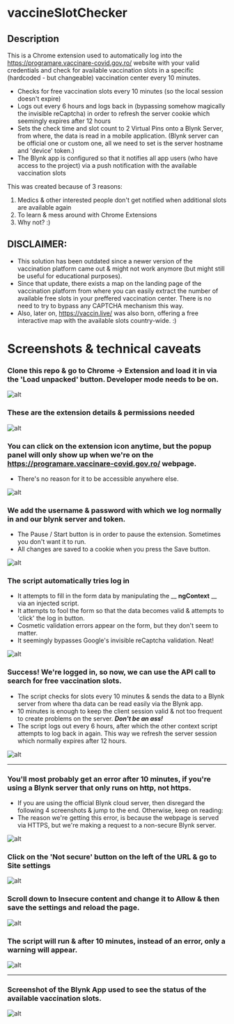 # vaccineSlotChecker

## Description
This is a Chrome extension used to automatically log into the https://programare.vaccinare-covid.gov.ro/ website with your valid
credentials and check for available vaccination slots in a specific (hardcoded - but changeable) vaccination center every 10 minutes.
- Checks for free vaccination slots every 10 minutes (so the local session doesn't expire)
- Logs out every 6 hours and logs back in (bypassing somehow magically the invisible reCaptcha) in order to refresh the server cookie which seemingly expires after 12 hours
- Sets the check time and slot count to 2 Virtual Pins onto a Blynk Server, from where, the data is read in a mobile application. (Blynk server can be official one or custom one, all we need to set is the server hostname and 'device' token.)
- The Blynk app is configured so that it notifies all app users (who have access to the project) via a push notification with the available vaccination slots

This was created because of 3 reasons:
1. Medics & other interested people don't get notified when additional slots are available again
2. To learn & mess around with Chrome Extensions
3. Why not? :)

## DISCLAIMER:
- This solution has been outdated since a newer version of the vaccination platform came out & might not work anymore (but might still be useful for educational purposes).
- Since that update, there exists a map on the landing page of the vaccination platform from where you can easily extract the number of available free slots in your preffered vaccination center. There is no need to try to bypass any CAPTCHA mechanism this way.
- Also, later on, https://vaccin.live/ was also born, offering a free interactive map with the available slots country-wide. :)

# Screenshots & technical caveats

### Clone this repo & go to Chrome -> Extension and load it in via the 'Load unpacked' button. Developer mode needs to be on.
![alt](./screenshots/loadExtension.PNG)

### These are the extension details & permissions needed
![alt](./screenshots/extension.PNG)

### You can click on the extension icon anytime, but the popup panel will only show up when we're on the https://programare.vaccinare-covid.gov.ro/ webpage.
- There's no reason for it to be accessible anywhere else.

![alt](./screenshots/popupEmpty.PNG)

### We add the username & password with which we log normally in and our blynk server and token.
- The Pause / Start button is in order to pause the extension. Sometimes you don't want it to run.
- All changes are saved to a cookie when you press the Save button.

![alt](./screenshots/popupCensored.PNG)

### The script automatically tries log in
- It attempts to fill in the form data by manipulating the __ __ngContext__ __ via an injected script.
- It attempts to fool the form so that the data becomes valid & attempts to 'click' the log in button.
- Cosmetic validation errors appear on the form, but they don't seem to matter.
- It seemingly bypasses Google's invisible reCaptcha validation. Neat!

![alt](./screenshots/login.png)

### Success! We're logged in, so now, we can use the API call to search for free vaccination slots.
- The script checks for slots every 10 minutes & sends the data to a Blynk server from where tha data can be read easily via the Blynk app.
- 10 minutes is enough to keep the client session valid & not too frequent to create problems on the server. ***Don't be an ass!***
- The script logs out every 6 hours, after which the other context script attempts to log back in again. This way we refresh the server session which normally expires after 12 hours.

![alt](./screenshots/loggedIn.PNG)

---

### You'll most probably get an error after 10 minutes, if you're using a Blynk server that only runs on __http__, not __https__.
- If you are using the official Blynk cloud server, then disregard the following 4 screenshots & jump to the end. Otherwise, keep on reading:
- The reason we're getting this error, is because the webpage is served via HTTPS, but we're making a request to a non-secure Blynk server.

![alt](./screenshots/securityError.PNG)

### Click on the 'Not secure' button on the left of the URL & go to __Site settings__
![alt](./screenshots/security.PNG)

### Scroll down to __Insecure content__ and change it to __Allow__ & then save the settings and reload the page.
![alt](./screenshots/siteSettings.PNG)

### The script will run & after 10 minutes, instead of an error, only a warning will appear.
![alt](./screenshots/mixedContent.PNG)

---

### Screenshot of the Blynk App used to see the status of the available vaccination slots.
![alt](./screenshots/blynk.jpg)
